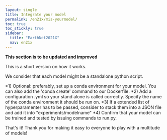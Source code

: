 ```yaml
---
layout: single
title: Integrate your model
permalink: /en21x/mis-yourmodel/
toc: true
toc_stickly: true
sidebar:
  title: "EarthNet2021X"
  nav: en21x
---
```



**This section is to be updated and improved**

This is a short version on how it works.

We consider that each model might be a standalone python script.

*1) Optional: preferably, set up a conda environment for your model. You can also add the 'conda create' command to our Dockerfile.
*2) Add a configuration .yml so your stand alone is called correctly. Specify the name of the conda environment it should be run on.
*3) If a extended list of hyperparamenter has to be passed, consider to stack them into a JSON file and add it into "experiments/modelname"
*4) Confirm that your model can be trained and tested by issuing commands to run.py. 

That's it! Thank you for making it easy to everyone to play with a multitude of models!